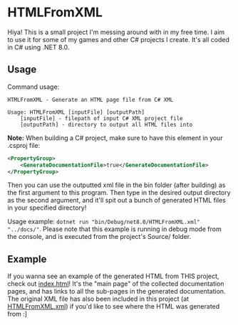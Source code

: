 # HTMLFromXML
Hiya! This is a small project I'm messing around with in my free time. I aim to use it for some of my games and other C# projects I create. It's all coded in C# using .NET 8.0.

## Usage
Command usage:

```
HTMLFromXML - Generate an HTML page file from C# XML

Usage: HTMLFromXML [inputFile] [outputPath]
    [inputFile] - filepath of input C# XML project file
    [outputPath] - directory to output all HTML files into
```

**Note:** When building a C# project, make sure to have this element in your .csproj file:

```xml
<PropertyGroup>
    <GenerateDocumentationFile>true</GenerateDocumentationFile>
</PropertyGroup>
```

Then you can use the outputted xml file in the bin folder (after building) as the first argument to this program. Then type in the desired output directory as the second argument, and it'll spit out a bunch of generated HTML files in your specified directory!

Usage example: `dotnet run "bin/Debug/net8.0/HTMLFromXML.xml" "../docs/"`. Please note that this example is running in debug mode from the console, and is executed from the project's Source/ folder.

## Example
If you wanna see an example of the generated HTML from THIS project, check out [index.html](docs/index.html)! It's the "main page" of the collected documentation pages, and has links to all the sub-pages in the generated documentation. The original XML file has also been included in this project (at [HTMLFromXML.xml](docs/HTMLFromXML.xml)) if you'd like to see where the HTML was generated from :]
